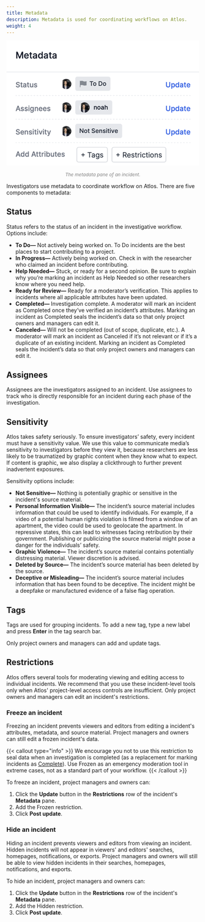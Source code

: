 ```yaml
---
title: Metadata
description: Metadata is used for coordinating workflows on Atlos.
weight: 4
---
```


![The metadata pane.](metadata1.png)
<p style="text-align: center; margin: 0px; color: grey; font-size:12px;"><i>The metadata pane of an incident.</i></p>


Investigators use metadata to coordinate workflow on Atlos. There are five components to metadata:

## Status 
Status refers to the status of an incident in the investigative workflow. Options include:
- **To Do—** Not actively being worked on. To Do incidents are the best places to start contributing to a project. 
- **In Progress—** Actively being worked on. Check in with the researcher who claimed an incident before contributing. 
- **Help Needed—** Stuck, or ready for a second opinion. Be sure to explain why you’re marking an incident as Help Needed so other researchers know where you need help.
- **Ready for Review—** Ready for a moderator’s verification. This applies to incidents where all applicable attributes have been updated. 
- **Completed—** Investigation complete. A moderator will mark an incident as Completed once they’ve verified an incident’s attributes. Marking an incident as Completed seals the incident’s data so that only project owners and managers can edit it. 
- **Canceled—** Will not be completed (out of scope, duplicate, etc.). A moderator will mark an incident as Canceled if it’s not relevant or if it’s a duplicate of an existing incident. Marking an incident as Completed seals the incident’s data so that only project owners and managers can edit it. 

## Assignees
Assignees are the investigators assigned to an incident. Use assignees to track who is directly responsible for an incident during each phase of the investigation. 

## Sensitivity 
Atlos takes safety seriously. To ensure investigators’ safety, every incident must have a sensitivity value. We use this value to communicate media’s sensitivity to investigators before they view it, because researchers are less likely to be traumatized by graphic content when they know what to expect. If content is graphic, we also display a clickthrough to further prevent inadvertent exposures. 

Sensitivity options include:
- **Not Sensitive—** Nothing is potentially graphic or sensitive in the incident's source material. 
- **Personal Information Visible—** The incident’s source material includes information that could be used to identify individuals. For example, if a video of a potential human rights violation is filmed from a window of an apartment, the video could be used to geolocate the apartment. In repressive states, this can lead to witnesses facing retribution by their government. Publishing or publicizing the source material might pose a danger for the individuals’ safety.
- **Graphic Violence—** The incident’s source material contains potentially distressing material. Viewer discretion is advised.
- **Deleted by Source—** The incident’s source material has been deleted by the source. 
- **Deceptive or Misleading—** The incident’s source material includes information that has been found to be deceptive. The incident might be a deepfake or manufactured evidence of a false flag operation. 

## Tags 
Tags are used for grouping incidents. To add a new tag, type a new label and press **Enter** in the tag search bar. 

Only project owners and managers can add and update tags. 

## Restrictions 
Atlos offers several tools for moderating viewing and editing access to individual incidents. We recommend that you use these incident-level tools only when Atlos' project-level access controls are insufficient. Only project owners and managers can edit an incident's restrictions. 

### Freeze an incident
Freezing an incident prevents viewers and editors from editing a incident's attributes, metadata, and source material. Project managers and owners can still edit a frozen incident's data.

{{< callout type="info" >}}
We encourage you not to use this restriction to seal data when an investigation is completed (as a replacement for marking incidents as [Complete](/incidents/metadata/#status)). Use Frozen as an emergency moderation tool in extreme cases, not as a standard part of your workflow.
{{< /callout >}}

To freeze an incident, project managers and owners can:
1. Click the **Update** button in the **Restrictions** row of the incident's **Metadata** pane. 
2. Add the Frozen restriction. 
3. Click **Post update**.

### Hide an incident
Hiding an incident prevents viewers and editors from viewing an incident. Hidden incidents will not appear in viewers' and editors' searches, homepages, notifications, or exports. Project managers and owners will still be able to view hidden incidents in their searches, homepages, notifications, and exports. 

To hide an incident, project managers and owners can:
1. Click the **Update** button in the **Restrictions** row of the incident's **Metadata** pane. 
2. Add the Hidden restriction. 
3. Click **Post update**.